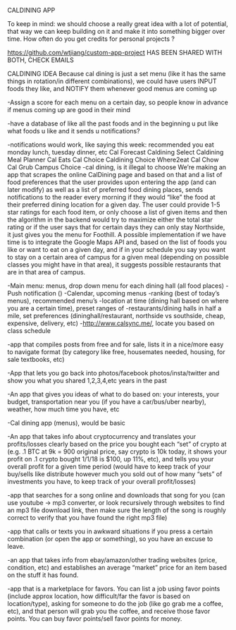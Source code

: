  CALDINING APP
 
 
 To keep in mind: we should choose a really great idea with a lot of potential, that way we can keep building on it and make it into something bigger over time. How often do you get credits for personal projects ?
 
 https://github.com/wtjiang/custom-app-project
 HAS BEEN SHARED WITH BOTH, CHECK EMAILS
 
 CALDINING IDEA
 Because cal dining is just a set menu (like it has the same things in rotation/in different combinations), we could have users INPUT foods they like, and NOTIFY them whenever good menus are coming up
 
 -Assign a score for each menu on a certain day, so people know in advance if menus coming up are good in their mind
 
 -have a database of like all the past foods and in the beginning u put like what foods u like and it sends u notifications?
 
 -notifications would work, like saying this week: recommended you eat monday lunch, tuesday dinner, etc
 Cal Forecast
 Caldining Select
 Caldining Meal Planner
 Cal Eats
 Cal Choice
 Caldining Choice
 Where2eat
 Cal Chow
 Cal Grub
 Campus Choice
 -cal dining, is it illegal to choose
 We’re making an app that scrapes the online CalDining page and based on that and a list of food preferences that the user provides upon entering the app (and can later modify) as well as a list of preferred food dining places, sends notifications to the reader every morning if they would “like” the food at their preferred dining location for a given day.
 The user could provide 1-5 star ratings for each food item, or only choose a list of given items and then the algorithm in the backend would try to maximize either the total star rating or if the user says that for certain days they can only stay Northside, it just gives you the menu for Foothill. A possible implementation if we have time is to integrate the Google Maps API and, based on the list of foods you like or want to eat on a given day, and if in your schedule you say you want to stay on a certain area of campus for a given meal (depending on possible classes you might have in that area), it suggests possible restaurants that are in that area of campus.
 
 -Main menu: menus, drop down menu for each dining hall (all food places)
 -Push notification ()
 -Calendar, upcoming menus
 -ranking (best of today’s menus), recommended menu’s
 -location at time (dining hall based on where you are a certain time), preset ranges of -restaurants/dining halls in half a mile, set preferences (dininghall/restaurant, northside vs southside, cheap, expensive, delivery, etc)
 -http://www.calsync.me/, locate you based on class schedule
 
 
 
 
 
 
 
 
 
 
 -app that compiles posts from free and for sale, lists it in a nice/more easy to navigate format (by category like free, housemates needed, housing, for sale textbooks, etc)
 
 -App that lets you go back into photos/facebook photos/insta/twitter and show you what you shared 1,2,3,4,etc years in the past
 
 -An app that gives you ideas of what to do based on: your interests, your budget, transportation near you (if you have a car/bus/uber nearby), weather, how much time you have, etc
 
 -Cal dining app (menus), would be basic
 
 -An app that takes info about cryptocurrency and translates your profits/losses clearly based on the price you bought each “set” of crypto at (e.g. .1 BTC at 9k = 900 original price, say crypto is 10k today, it shows your profit on .1 crypto bought 1/1/18 is $100, up 11%, etc), and tells you your overall profit for a given time period (would have to keep track of your buy/sells like distribute however much you sold out of how many “sets” of investments you have, to keep track of your overall profit/losses)
 
 -app that searches for a song online and downloads that song for you (can use youtube -> mp3 converter, or look recursively through websites to find an mp3 file download link, then make sure the length of the song is roughly correct to verify that you have found the right mp3 file)
 
 -app that calls or texts you in awkward situations if you press a certain combination (or open the app or something), so you have an excuse to leave.
 
 -an app that takes info from ebay/amazon/other trading websites (price, condition, etc) and establishes an average “market” price for an item based on the stuff it has found.
 
 -app that is a marketplace for favors. You can list a job using favor points (include approx location, how difficult/far the favor is based on location/type), asking for someone to do the job (like go grab me a coffee, etc), and that person will grab you the coffee, and receive those favor points. You can buy favor points/sell favor points for money.
 
 

